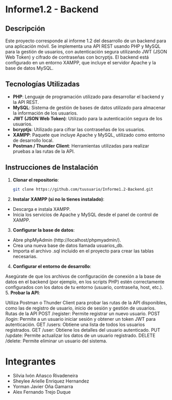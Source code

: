 # Informe1.2 - Backend

## Descripción
Este proyecto corresponde al informe 1.2 del desarrollo de un backend para una aplicación móvil. Se implementa una API REST usando PHP y MySQL para la gestión de usuarios, con autenticación segura utilizando JWT (JSON Web Token) y cifrado de contraseñas con bcryptjs. El backend está configurado en un entorno XAMPP, que incluye el servidor Apache y la base de datos MySQL.

## Tecnologías Utilizadas
- **PHP**: Lenguaje de programación utilizado para desarrollar el backend y la API REST.
- **MySQL**: Sistema de gestión de bases de datos utilizado para almacenar la información de los usuarios.
- **JWT (JSON Web Token)**: Utilizado para la autenticación segura de los usuarios.
- **bcryptjs**: Utilizado para cifrar las contraseñas de los usuarios.
- **XAMPP**: Paquete que incluye Apache y MySQL, utilizado como entorno de desarrollo local.
- **Postman / Thunder Client**: Herramientas utilizadas para realizar pruebas a las rutas de la API.

## Instrucciones de Instalación

1. **Clonar el repositorio**:
   ```bash
   git clone https://github.com/tuusuario/Informe1.2-Backend.git

2. **Instalar XAMPP (si no lo tienes instalado)**:

- Descarga e instala XAMPP.
- Inicia los servicios de Apache y MySQL desde el panel de control de XAMPP.
3. **Configurar la base de datos**:

- Abre phpMyAdmin (http://localhost/phpmyadmin/).
- Crea una nueva base de datos llamada usuarios_db.
- Importa el archivo .sql incluido en el proyecto para crear las tablas necesarias.
4. **Configurar el entorno de desarrollo**:

Asegúrate de que los archivos de configuración de conexión a la base de datos en el backend (por ejemplo, en los scripts PHP) estén correctamente configurados con los datos de tu entorno (usuario, contraseña, host, etc.).
5. **Probar la API**:

Utiliza Postman o Thunder Client para probar las rutas de la API disponibles, como las de registro de usuario, inicio de sesión y gestión de usuarios.
Rutas de la API
POST /register: Permite registrar un nuevo usuario.
POST /login: Permite a un usuario iniciar sesión y obtener un token JWT para autenticación.
GET /users: Obtiene una lista de todos los usuarios registrados.
GET /user: Obtiene los detalles del usuario autenticado.
PUT /update: Permite actualizar los datos de un usuario registrado.
DELETE /delete: Permite eliminar un usuario del sistema.

# Integrantes
- Silvia Ivón Añasco Rivadeneira
- Sheylee Arielle Enriquez Hernandez
- Yorman Javier Oña Gamarra
- Alex Fernando Trejo Duque